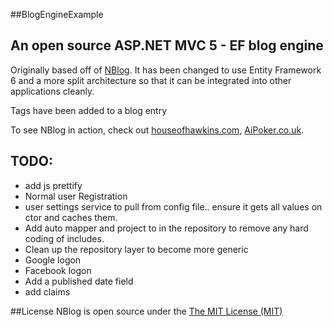 ##BlogEngineExample
## An open source ASP.NET MVC 5 - EF blog engine

Originally based off of [NBlog][0].  It has been changed to use Entity Framework 6 and a more split architecture so that it can be integrated into other applications cleanly.  

Tags have been added to a blog entry
 
To see NBlog in action, check out [houseofhawkins.com][1], [AiPoker.co.uk][2].

TODO:
----

 - add js prettify
 - Normal user Registration
 - user settings service to pull from config file.. ensure it gets all values on ctor and caches them.
 - Add auto mapper and project to in the repository to remove any hard coding of includes. 
 - Clean up the repository layer to become more generic
 - Google logon
 - Facebook logon
 - Add a published date field
 - add claims


##License
NBlog is open source under the [The MIT License (MIT)](http://www.opensource.org/licenses/mit-license.php)


[0]: https://github.com/ChrisFulstow/NBlog
[1]: http://houseofhawkins.com
[2]: http://aipoker.co.uk
